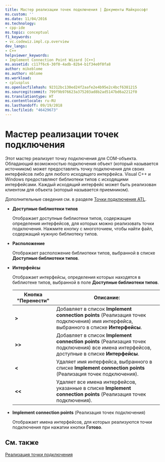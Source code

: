 ```yaml
---
title: Мастер реализации точек подключения | Документы Майкрософт
ms.custom: ''
ms.date: 11/04/2016
ms.technology:
- cpp-ide
ms.topic: conceptual
f1_keywords:
- vc.codewiz.impl.cp.overview
dev_langs:
- C++
helpviewer_keywords:
- Implement Connection Point Wizard [C++]
ms.assetid: c117f6c6-30f0-4adb-82b4-b1f34e0f0fa8
author: mikeblome
ms.author: mblome
ms.workload:
- cplusplus
ms.openlocfilehash: 92312bc130ed24f2aafe2e4b95e2c4bcf6381215
ms.sourcegitcommit: 799f9b976623a375203ad8b2ad5147bd6a2212f0
ms.translationtype: HT
ms.contentlocale: ru-RU
ms.lasthandoff: 09/19/2018
ms.locfileid: "46429673"
---
```

# <a name="implement-connection-point-wizard"></a>Мастер реализации точек подключения

Этот мастер реализует точку подключения для COM-объекта. Обладающий возможностью подключения объект (который называется источником) может предоставлять точку подключения для своих интерфейсов либо для любого исходящего интерфейса. Visual C++ и Windows предоставляют библиотеки типов с исходящими интерфейсами. Каждый исходящий интерфейс может быть реализован клиентом для объекта (который называется приемником).

Дополнительные сведения см. в разделе [Точки подключения ATL](../atl/atl-connection-points.md).

- **Доступные библиотеки типов**

   Отображает доступные библиотеки типов, содержащие определения интерфейсов, для которых можно реализовать точки подключения. Нажмите кнопку с многоточием, чтобы найти файл, содержащий нужную библиотеку типов.

- **Расположение**

   Отображает расположение библиотеки типов, выбранной в списке **Доступные библиотеки типов**.

- **Интерфейсы**

   Отображает интерфейсы, определения которых находятся в библиотеке типов, выбранной в поле **Доступные библиотеки типов**.

   |Кнопка "Перенести"|Описание:|
   |---------------------|-----------------|
   |**>**|Добавляет в список **Implement connection points** (Реализация точек подключения) имя интерфейса, выбранного в списке **Интерфейсы**.|
   |**>>**|Добавляет в список **Implement connection points** (Реализация точек подключения) все имена интерфейсов, доступные в списке **Интерфейсы**.|
   |**\<**|Удаляет имя интерфейса, выбранного в списке **Implement connection points** (Реализация точек подключения).|
   |**\<\<**|Удаляет все имена интерфейсов, указанные в списке **Implement connection points** (Реализация точек подключения).|

- **Implement connection points** (Реализация точек подключения)

   Отображает имена интерфейсов, для которых реализуются точки подключения при нажатии кнопки **Готово**.

## <a name="see-also"></a>См. также

[Реализация точки подключения](../ide/implementing-a-connection-point-visual-cpp.md)